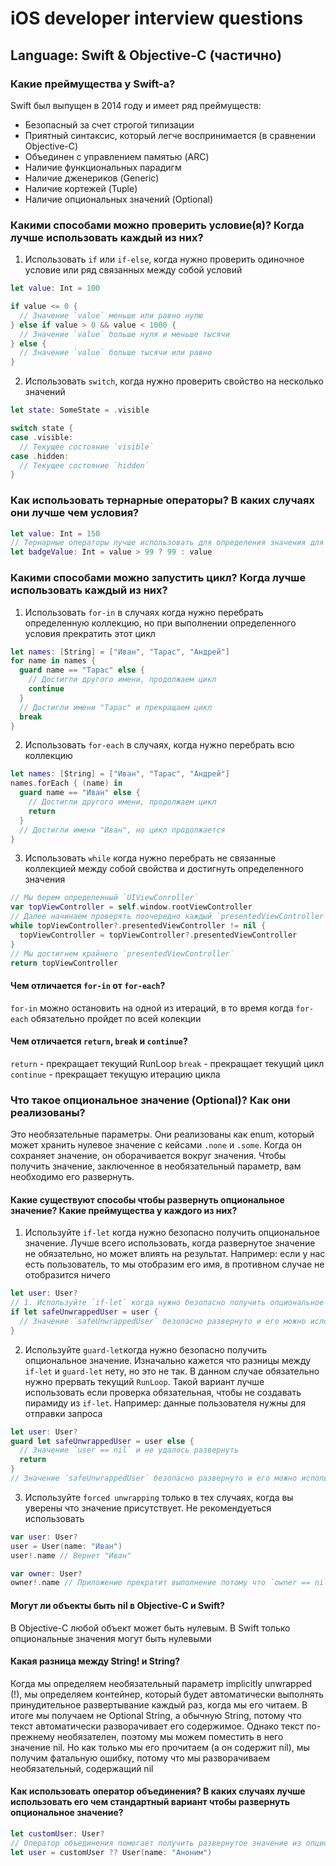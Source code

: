 # iOS developer interview questions

## Language: Swift & Objective-C (частично)

### Какие преймущества у Swift-a? 
Swift был выпущен в 2014 году и имеет ряд преймуществ:
- Безопасный за счет строгой типизации
- Приятный синтаксис, который легче воспринимается (в сравнении Objective-C)
- Объединен с управлением памятью (ARC)
- Наличие функциональных парадигм
- Наличие дженериков (Generic)
- Наличие кортежей (Tuple)
- Наличие опциональных значений (Optional)

### Какими способами можно проверить условие(я)? Когда лучше использовать каждый из них?
1. Использовать `if` или `if-else`, когда нужно проверить одиночное условие или ряд связанных между собой условий 
```swift
let value: Int = 100

if value <= 0 {
  // Значение `value` меньше или равно нулю
} else if value > 0 && value < 1000 {
  // Значение `value` больше нуля и меньше тысячи
} else {
  // Значение `value` больше тысячи или равно
}
```
2. Использовать `switch`, когда нужно проверить свойство на несколько значений
```swift
let state: SomeState = .visible

switch state {
case .visible:
  // Текущее состояние `visible`
case .hidden:
  // Текущее состояние `hidden`
}
```

### Как использовать тернарные операторы? В каких случаях они лучше чем условия?
``` swift
let value: Int = 150
// Тернарные операторы лучше использовать для определения значения для свойства
let badgeValue: Int = value > 99 ? 99 : value
```

### Какими способами можно запустить цикл? Когда лучше использовать каждый из них?
1. Использовать `for-in` в случаях когда нужно перебрать определенную коллекцию, но при выполнении определенного условия прекратить этот цикл
```swift
let names: [String] = ["Иван", "Тарас", "Андрей"]
for name in names {
  guard name == "Тарас" else {
    // Достигли другого имени, продолжаем цикл
    continue
  }
  // Достигли имени "Тарас" и прекращаем цикл
  break
}
```
2. Использовать `for-each` в случаях, когда нужно перебрать всю коллекцию
```swift
let names: [String] = ["Иван", "Тарас", "Андрей"]
names.forEach { (name) in
  guard name == "Иван" else {
    // Достигли другого имени, продолжаем цикл
    return
  }
  // Достигли имени "Иван", но цикл продолжается
}
```
3. Использовать `while` когда нужно перебрать не связанные коллекцией между собой свойства и достигнуть определенного значения
```swift
// Мы берем определенный `UIViewConroller`
var topViewController = self.window.rootViewController
// Далее начинаем проверять поочередно каждый `presentedViewController`
while topViewController?.presentedViewController != nil {
  topViewController = topViewController?.presentedViewController
}
// Мы достигнем крайнего `presentedViewController`
return topViewController
```

#### Чем отличается `for-in` от `for-each`?
`for-in` можно остановить на одной из итераций, в то время когда `for-each` обязательно пройдет по всей колекции

#### Чем отличается `return`, `break` и `continue`?
`return` - прекращает текущий RunLoop
`break` - прекращает текущий цикл
`continue` - прекращает текущую итерацию цикла

### Что такое опциональное значение (Optional)? Как они реализованы?
Это необязательные параметры. Они реализованы как enum, который может хранить нулевое значение с кейсами `.none` и `.some`. Когда он сохраняет значение, он оборачивается вокруг значения. Чтобы получить значение, заключенное в необязательный параметр, вам необходимо его развернуть.

#### Какие существуют способы чтобы развернуть опциональное значение? Какие преймущества у каждого из них?
1. Используйте `if-let` когда нужно безопасно получить опциональное значение. Лучше всего использовать, когда развернутое значение не обязательно, но может влиять на результат. Например: если у нас есть пользователь, то мы отобразим его имя, в противном случае не отобразится ничего
```swift
let user: User?
// 1. Используйте `if-let` когда нужно безопасно получить опциональное значение. Лучше всего использовать, когда развернутое значение не обязательно, но может влиять на результат. Например: если у нас есть пользователь, то мы отобразим его имя, в противном случае не отобразится ничего
if let safeUnwrappedUser = user {
  // Значение `safeUnwrappedUser` безопасно развернуто и его можно использовать
}
```
2. Используйте `guard-let`когда нужно безопасно получить опциональное значение. Изначально кажется что разницы между `if-let` и `guard-let` нету, но это не так. В данном случае обязательно нужно прервать текущий `RunLoop`. Такой вариант лучше использовать если проверка обязательная, чтобы не создавать пирамиду из `if-let`. Например: данные пользователя нужны для отправки запроса
```swift
let user: User?
guard let safeUnwrappedUser = user else {
  // Значение `user == nil` и не удалось развернуть
  return
}
// Значение `safeUnwrappedUser` безопасно развернуто и его можно использовать
```
3. Используйте `forced unwrapping` только в тех случаях, когда вы уверены что значение присутствует. Не рекомендуеться использовать
```swift
var user: User?
user = User(name: "Иван")
user!.name // Вернет "Иван"

var owner: User?
owner!.name // Приложение прекратит выполнение потому что `owner == nil`
```

#### Могут ли объекты быть nil в Objective-С и Swift?
В Objective-С любой объект может быть нулевым. В Swift только опциональные значения могут быть нулевыми

#### Какая разница между String! и String?
Когда мы определяем необязательный параметр implicitly unwrapped (!), мы определяем контейнер, который будет автоматически выполнять принудительное развертывание каждый раз, когда мы его читаем. В итоге мы получаем не Optional String, а обычную String, потому что текст автоматически разворачивает его содержимое. Однако текст по-прежнему необязателен, поэтому мы можем поместить в него значение nil. Но как только мы его прочитаем (а он содержит nil), мы получим фатальную ошибку, потому что мы разворачиваем необязательный, содержащий nil

#### Как использовать оператор объединения? В каких случаях лучше использовать его чем стандартный вариант чтобы развернуть опциональное значение?
``` swift
let customUser: User?
// Оператор объединения помогает получить развернутое значение из опционального и стандартного значения
let user = customUser ?? User(name: "Аноним")
```
